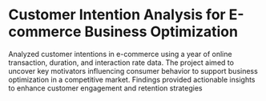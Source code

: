 # Customer Intention Analysis for E-commerce Business Optimization  
Analyzed customer intentions in e-commerce using a year of online transaction, duration, and interaction rate data. 
The project aimed to uncover key motivators influencing consumer behavior to support business optimization in a competitive market.
Findings provided actionable insights to enhance customer engagement and retention strategies
